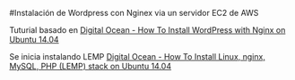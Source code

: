 #Instalación de Wordpress con Nginex via un servidor EC2 de AWS

Tuturial basado en [Digital Ocean - How To Install WordPress with Nginx on Ubuntu 14.04](https://www.digitalocean.com/community/tutorials/how-to-install-wordpress-with-nginx-on-ubuntu-14-04)

Se inicia instalando LEMP [Digital Ocean - How To Install Linux, nginx, MySQL, PHP (LEMP) stack on Ubuntu 14.04](https://www.digitalocean.com/community/tutorials/how-to-install-linux-nginx-mysql-php-lemp-stack-on-ubuntu-14-04)